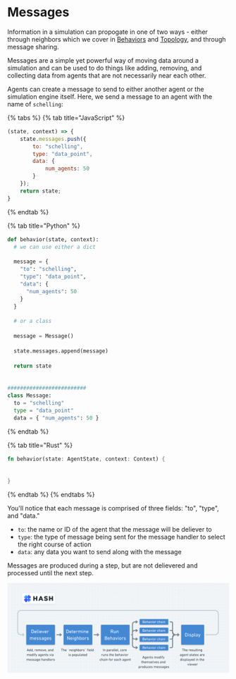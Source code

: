 # Messages

Information in a simulation can propogate in one of two ways - either through neighbors which we cover in [Behaviors](../behaviors.md) and [Topology](../configuration/topology/), and through message sharing. 

Messages are a simple yet powerful way of moving data around a simulation and can be used to do things like adding, removing, and collecting data from agents that are not necessarily near each other. 

Agents can create a message to send to either another agent or the simulation engine itself. Here, we send a message to an agent with the name of `schelling`:

{% tabs %}
{% tab title="JavaScript" %}
```javascript
(state, context) => {
    state.messages.push({
        to: "schelling",
        type: "data_point",
        data: {
            num_agents: 50
        }
    });
    return state;
}
```
{% endtab %}

{% tab title="Python" %}
```python
def behavior(state, context):
  # we can use either a dict

  message =	{
    "to": "schelling",
    "type": "data_point",
    "data": {
      "num_agents": 50
    }
  }
  
  # or a class
  
  message = Message()
  
  state.messages.append(message)

  return state
  
  
#########################
class Message:
  to = "schelling"
  type = "data_point"
  data = { "num_agents": 50 }


```
{% endtab %}

{% tab title="Rust" %}
```rust
fn behavior(state: AgentState, context: Context) {
    

}
```
{% endtab %}
{% endtabs %}

 You'll notice that each message is comprised of three fields: "to", "type", and "data." 

* `to`:  the name or ID of the agent that the message will be deliever to
* `type`: the type of message being sent for the message handler to select the right course of action
* `data`: any data you want to send along with the message

Messages are produced during a step, but are not delievered and processed until the next step.

![Data flow for a single step in  HASH simulation](../.gitbook/assets/image%20%2810%29.png)

